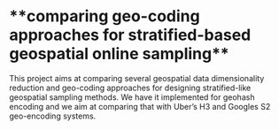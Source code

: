 <h1>**comparing geo-coding approaches for stratified-based geospatial online sampling**</h1>

This project aims at comparing several geospatial data dimensionality reduction and geo-coding approaches for designing stratified-like geospatial sampling methods. We have it implemented for geohash encoding and we aim at comparing that with Uber’s H3 and Googles S2 geo-encoding systems. 
